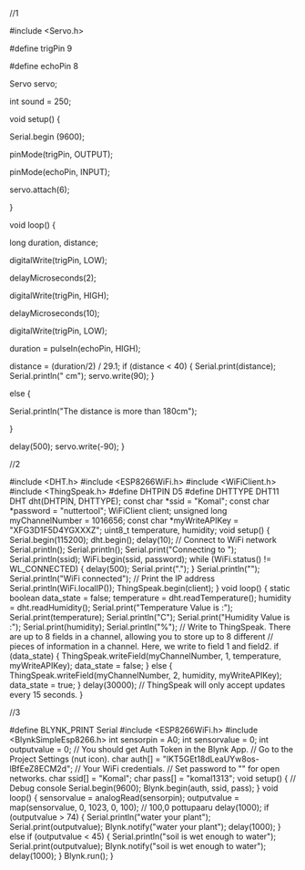 //1

#include <Servo.h>

#define trigPin 9

#define echoPin 8

Servo servo;

int sound = 250;

void setup() {

Serial.begin (9600);

pinMode(trigPin, OUTPUT);

pinMode(echoPin, INPUT);

servo.attach(6);

}

void loop() {

long duration, distance;

digitalWrite(trigPin, LOW);

delayMicroseconds(2);

digitalWrite(trigPin, HIGH);

delayMicroseconds(10);

digitalWrite(trigPin, LOW);

duration = pulseIn(echoPin, HIGH);

distance = (duration/2) / 29.1; 
if (distance < 40) {
Serial.print(distance);
Serial.println(" cm");
servo.write(90);
}

else {

Serial.println("The distance is more than 180cm");

}

delay(500);
servo.write(-90);
}


//2

#include <DHT.h>
#include <ESP8266WiFi.h>
#include <WiFiClient.h>
#include <ThingSpeak.h>
#define DHTPIN D5
#define DHTTYPE DHT11
DHT dht(DHTPIN, DHTTYPE);
const char *ssid = "Komal";
const char *password = "nuttertool";
WiFiClient client;
unsigned long myChannelNumber = 1016656;
const char *myWriteAPIKey = "XFG3D1F5D4YGXXXZ";
uint8_t temperature, humidity;
void setup()
{
 Serial.begin(115200);
 dht.begin();
 delay(10);
 // Connect to WiFi network
 Serial.println();
 Serial.println();
 Serial.print("Connecting to ");
 Serial.println(ssid);
 WiFi.begin(ssid, password);
 while (WiFi.status() != WL_CONNECTED)
 {
 delay(500);
 Serial.print(".");
 }
 Serial.println("");
 Serial.println("WiFi connected");
 // Print the IP address
 Serial.println(WiFi.localIP());
 ThingSpeak.begin(client);
}
void loop()
{
 static boolean data_state = false;
 temperature = dht.readTemperature();
 humidity = dht.readHumidity();
 Serial.print("Temperature Value is :");
 Serial.print(temperature);
 Serial.println("C");
 Serial.print("Humidity Value is :");
 Serial.print(humidity);
 Serial.println("%");
 // Write to ThingSpeak. There are up to 8 fields in a channel, allowing you to store
up to 8 different
 // pieces of information in a channel. Here, we write to field 1 and field2.
 if (data_state)
 {
 ThingSpeak.writeField(myChannelNumber, 1, temperature, myWriteAPIKey);
 data_state = false;
 }
 else
 {
 ThingSpeak.writeField(myChannelNumber, 2, humidity, myWriteAPIKey);
 data_state = true;
 }
 delay(30000); // ThingSpeak will only accept updates every 15 seconds.
}


//3

#define BLYNK_PRINT Serial
#include <ESP8266WiFi.h>
#include <BlynkSimpleEsp8266.h>
int sensorpin = A0;
int sensorvalue = 0;
int outputvalue = 0;
// You should get Auth Token in the Blynk App.
// Go to the Project Settings (nut icon).
char auth[] = "lKT5GEt18dLeaUYw8os-lBfEeZ8ECM2d";
// Your WiFi credentials.
// Set password to "" for open networks.
char ssid[] = "Komal";
char pass[] = "komal1313";
void setup()
{
 // Debug console
 Serial.begin(9600);
 Blynk.begin(auth, ssid, pass);
}
void loop()
{
 sensorvalue = analogRead(sensorpin);
 outputvalue = map(sensorvalue, 0, 1023, 0, 100); // 100,0 pottupaaru
 delay(1000);
 if (outputvalue > 74)
 {
 Serial.println("water your plant");
 Serial.print(outputvalue);
 Blynk.notify("water your plant");
 delay(1000);
 }
 else if (outputvalue < 45)
 {
 Serial.println("soil is wet enough to water");
 Serial.print(outputvalue);
 Blynk.notify("soil is wet enough to water");
 delay(1000);
 }
 Blynk.run();
}
